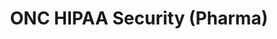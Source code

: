 --- 
 title: "ONC HIPAA Security (Pharma)" 
 pagetype: informationAssurance
 displayinlist: false
---